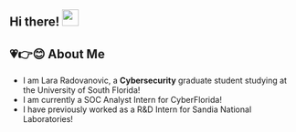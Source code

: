 ## Hi there! <img src="https://media.giphy.com/media/hvRJCLFzcasrR4ia7z/giphy.gif" width="29px" height="29px">

## 💗👉😊 About Me

- I am Lara Radovanovic, a **Cybersecurity** graduate student studying at the University of South Florida! 
- I am currently a SOC Analyst Intern for CyberFlorida! 
- I have previously worked as a R&D Intern for Sandia National Laboratories!

<!--
**LaraRadovanovic/lararadovanovic** is a ✨ _special_ ✨ repository because its `README.md` (this file) appears on your GitHub profile.

Here are some ideas to get you started:

- 🔭 I’m currently working on ...
- 🌱 I’m currently learning ...
- 👯 I’m looking to collaborate on ...
- 🤔 I’m looking for help with ...
- 💬 Ask me about ...
- 📫 How to reach me: ...
- 😄 Pronouns: ...
- ⚡ Fun fact: ...
-->
